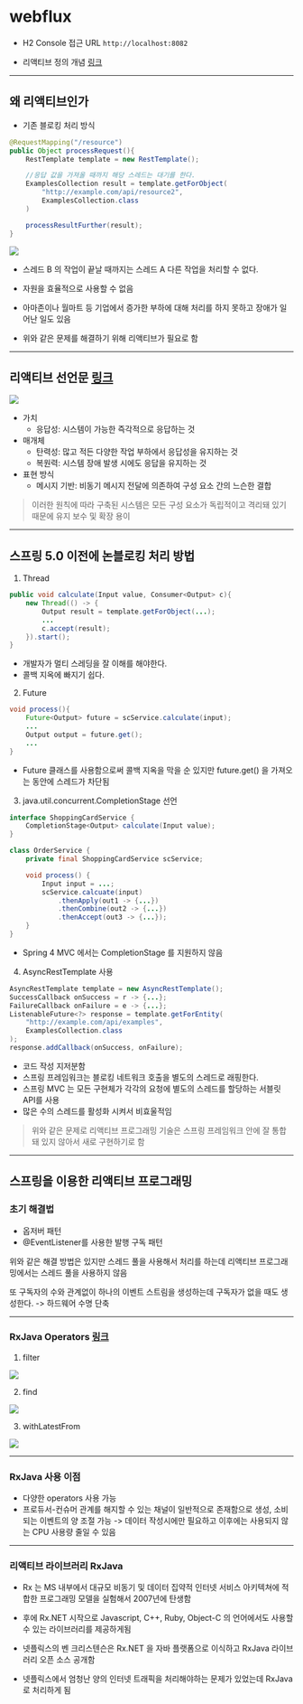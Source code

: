 # webflux

* H2 Console 접근 URL `http://localhost:8082`

* 리액티브 정의 개념 [링크](https://www.reactivemanifesto.org/ko/glossary)

<hr/>

## 왜 리액티브인가

* 기존 블로킹 처리 방식

```java
@RequestMapping("/resource")
public Object processRequest(){
    RestTemplate template = new RestTemplate();

    //응답 값을 가져올 때까지 해당 스레드는 대기를 한다. 
    ExamplesCollection result = template.getForObject(
        "http://example.com/api/resource2",
        ExamplesCollection.class
    )

    processResultFurther(result);
}
```

![](images/1.png)
* 스레드 B 의 작업이 끝날 때까지는 스레드 A 다른 작업을 처리할 수 없다.
    
* 자원을 효율적으로 사용할 수 없음
* 아마존이나 월마트 등 기업에서 증가한 부하에 대해 처리를 하지 못하고 장애가 일어난 일도 있음

* 위와 같은 문제를 해결하기 위해 리액티브가 필요로 함

<hr/>

## 리액티브 선언문 [링크](https://www.reactivemanifesto.org/ko)
![](images/2.svg)
* 가치
    * 응답성: 시스템이 가능한 즉각적으로 응답하는 것
* 매개체
    * 탄력성: 많고 적든 다양한 작업 부하에서 응답성을 유지하는 것
    * 복원력: 시스템 장애 발생 시에도 응답을 유지하는 것
* 표현 방식
    * 메시지 기반: 비동기 메시지 전달에 의존하여 구성 요소 간의 느슨한 결합

> 이러한 원칙에 따라 구축된 시스템은 모든 구성 요소가 독립적이고 격리돼 있기 때문에 유지 보수 및 확장 용이

<hr/>

## 스프링 5.0 이전에 논블로킹 처리 방법

1. Thread 
```java
public void calculate(Input value, Consumer<Output> c){
    new Thread(() -> {
        Output result = template.getForObject(...);
        ...
        c.accept(result);
    }).start();
}
```
* 개발자가 멀티 스레딩을 잘 이해를 해야한다. 
* 콜백 지옥에 빠지기 쉽다.

2. Future
```java
void process(){
    Future<Output> future = scService.calculate(input);
    ...
    Output output = future.get();
    ...
}
```
* Future 클래스를 사용함으로써 콜백 지옥을 막을 순 있지만 future.get() 을 가져오는 동안에 스레드가 차단됨 

3. java.util.concurrent.CompletionStage 선언
```java
interface ShoppingCardService {
    CompletionStage<Output> calculate(Input value);
}

class OrderService {
    private final ShoppingCardService scService;

    void process() {
        Input input = ...;
        scService.calcuate(input)
            .thenApply(out1 -> {...})
            .thenCombine(out2 -> {...})
            .thenAccept(out3 -> {...});
    }
}
```
* Spring 4 MVC 에서는 CompletionStage 를 지원하지 않음 

4. AsyncRestTemplate 사용

```java
AsyncRestTemplate template = new AsyncRestTemplate();
SuccessCallback onSuccess = r -> {...};
FailureCallback onFailure = e -> {...};
ListenableFuture<?> response = template.getForEntity(
    "http://example.com/api/examples",
    ExamplesCollection.class
);
response.addCallback(onSuccess, onFailure);
```
* 코드 작성 지저분함
* 스프링 프레임워크는 블로킹 네트워크 호출을 별도의 스레드로 래핑한다. 
* 스프링 MVC 는 모든 구현체가 각각의 요청에 별도의 스레드를 할당하는 서블릿 API를 사용
* 많은 수의 스레드를 활성화 시켜서 비효울적임

> 위와 같은 문제로 리액티브 프로그래밍 기술은 스프링 프레임워크 안에 잘 통합돼 있지 않아서 새로 구현하기로 함

<hr/>

## 스프링을 이용한 리액티브 프로그래밍

### 초기 해결법

* 옵저버 패턴
* @EventListener를 사용한 발행 구독 패턴

위와 같은 해결 방법은 있지만 스레드 풀을 사용해서 처리를 하는데 리액티브 프로그래밍에서는 스레드 풀을 사용하지 않음

또 구독자의 수와 관계없이 하나의 이벤트 스트림을 생성하는데 구독자가 없을 때도 생성한다. -> 하드웨어 수명 단축

<hr/>

### RxJava Operators [링크](https://rxmarbles.com/)

1. filter

![](images/3.png)

2. find

![](images/4.png)

3. withLatestFrom

![](images/5.png)

<hr/>

### RxJava 사용 이점

* 다양한 operators 사용 가능 
* 프로듀서-컨슈머 관계를 해지할 수 있는 채널이 일반적으로 존재함으로 생성, 소비되는 이벤트의 양 조절 가능 -> 데이터 작성시에만 필요하고 이후에는 사용되지 않는 CPU 사용량 줄일 수 있음
  

<hr/>

### 리액티브 라이브러리 RxJava

* Rx 는 MS 내부에서 대규모 비동기 및 데이터 집약적 인터넷 서비스 아키텍쳐에 적합한 프로그래밍 모델을 실험해서 2007년에 탄생함

* 후에 Rx.NET 시작으로 Javascript, C++, Ruby, Object-C 의 언어에서도 사용할 수 있는 라이브러리를 제공하게됨

* 넷플릭스의 벤 크리스텐슨은 Rx.NET 을 자바 플랫폼으로 이식하고 RxJava 라이브러리 오픈 소스 공개함

* 넷플릭스에서 엄청난 양의 인터넷 트래픽을 처리해야하는 문제가 있었는데 RxJava 로 처리하게 됨


